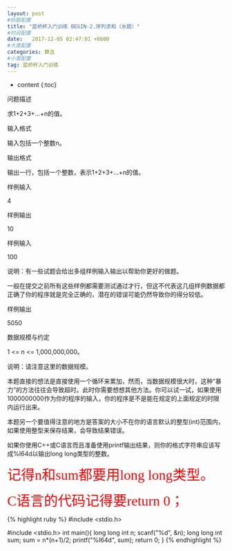 ```yaml
---
layout: post
#标题配置
title: "蓝桥杯入门训练 BEGIN-2.序列求和（水题）"
#时间配置
date:   2017-12-05 02:47:01 +0800
#大类配置
categories: 算法
#小类配置
tag: 蓝桥杯入门训练
---
```


* content
{:toc}


问题描述  

求1+2+3+...+n的值。    


输入格式  

输入包括一个整数n。    

输出格式  

输出一行，包括一个整数，表示1+2+3+...+n的值。  

样例输入  

4  

样例输出  

10  

样例输入  

100  

说明：有一些试题会给出多组样例输入输出以帮助你更好的做题。  


一般在提交之前所有这些样例都需要测试通过才行，但这不代表这几组样例数据都正确了你的程序就是完全正确的，潜在的错误可能仍然导致你的得分较低。  


样例输出  

5050  

数据规模与约定  

1 <= n <= 1,000,000,000。  

说明：请注意这里的数据规模。  


本题直接的想法是直接使用一个循环来累加，然而，当数据规模很大时，这种“暴力”的方法往往会导致超时。此时你需要想想其他方法。你可以试一试，如果使用1000000000作为你的程序的输入，你的程序是不是能在规定的上面规定的时限内运行出来。  


本题另一个要值得注意的地方是答案的大小不在你的语言默认的整型(int)范围内，如果使用整型来保存结果，会导致结果错误。  


如果你使用C++或C语言而且准备使用printf输出结果，则你的格式字符串应该写成%I64d以输出long long类型的整数。  





<font color=red size=6 face=“黑体”>记得n和sum都要用long long类型。     


C语言的代码记得要return 0； </font>
 





{% highlight ruby %}
#include <stdio.h>
 
#include <stdio.h>
int main(){
	long long int n;
	scanf("%d", &n);
	long long int sum;
	sum = n*(n+1)/2;
	printf("%I64d", sum);
	return 0;
} 
{% endhighlight %}